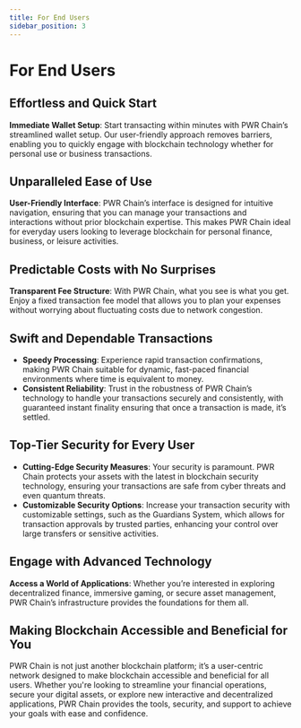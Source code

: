 ```yaml
---
title: For End Users
sidebar_position: 3
---
```


# For End Users

## Effortless and Quick Start

**Immediate Wallet Setup**: Start transacting within minutes with PWR Chain’s streamlined wallet setup. Our user-friendly approach removes barriers, enabling you to quickly engage with blockchain technology whether for personal use or business transactions.

## Unparalleled Ease of Use

**User-Friendly Interface**: PWR Chain’s interface is designed for intuitive navigation, ensuring that you can manage your transactions and interactions without prior blockchain expertise. This makes PWR Chain ideal for everyday users looking to leverage blockchain for personal finance, business, or leisure activities.

## Predictable Costs with No Surprises

**Transparent Fee Structure**: With PWR Chain, what you see is what you get. Enjoy a fixed transaction fee model that allows you to plan your expenses without worrying about fluctuating costs due to network congestion.

## Swift and Dependable Transactions

- **Speedy Processing**: Experience rapid transaction confirmations, making PWR Chain suitable for dynamic, fast-paced financial environments where time is equivalent to money.
- **Consistent Reliability**: Trust in the robustness of PWR Chain’s technology to handle your transactions securely and consistently, with guaranteed instant finality ensuring that once a transaction is made, it’s settled.

## Top-Tier Security for Every User

- **Cutting-Edge Security Measures**: Your security is paramount. PWR Chain protects your assets with the latest in blockchain security technology, ensuring your transactions are safe from cyber threats and even quantum threats.
- **Customizable Security Options**: Increase your transaction security with customizable settings, such as the Guardians System, which allows for transaction approvals by trusted parties, enhancing your control over large transfers or sensitive activities.

## Engage with Advanced Technology

**Access a World of Applications**: Whether you’re interested in exploring decentralized finance, immersive gaming, or secure asset management, PWR Chain’s infrastructure provides the foundations for them all.

## Making Blockchain Accessible and Beneficial for You

PWR Chain is not just another blockchain platform; it’s a user-centric network designed to make blockchain accessible and beneficial for all users. Whether you're looking to streamline your financial operations, secure your digital assets, or explore new interactive and decentralized applications, PWR Chain provides the tools, security, and support to achieve your goals with ease and confidence.